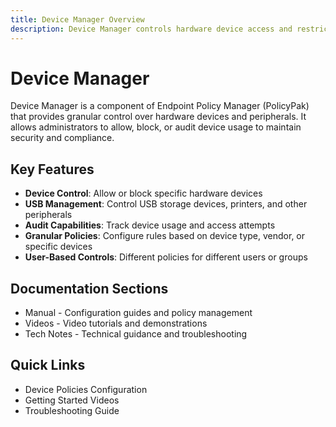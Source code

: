 ```yaml
---
title: Device Manager Overview
description: Device Manager controls hardware device access and restrictions
---
```


# Device Manager

Device Manager is a component of Endpoint Policy Manager (PolicyPak) that provides granular control over hardware devices and peripherals. It allows administrators to allow, block, or audit device usage to maintain security and compliance.

## Key Features

- **Device Control**: Allow or block specific hardware devices
- **USB Management**: Control USB storage devices, printers, and other peripherals
- **Audit Capabilities**: Track device usage and access attempts
- **Granular Policies**: Configure rules based on device type, vendor, or specific devices
- **User-Based Controls**: Different policies for different users or groups

## Documentation Sections

- Manual - Configuration guides and policy management
- Videos - Video tutorials and demonstrations
- Tech Notes - Technical guidance and troubleshooting

## Quick Links

- Device Policies Configuration
- Getting Started Videos
- Troubleshooting Guide
